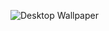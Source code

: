 ![Desktop Wallpaper](https://images.prismic.io/girlboss/YjJiMDM4ODItMWIwNC00MjNhLWFmYWUtMGNmZDA2Zjg4ZGRk_bf66570b07af57e2926861adfabdd585.jpg?auto=format&rect=0%2C0%2C1920%2C1080&h=1080&ixlib=react-9.0.2&w=1246)
